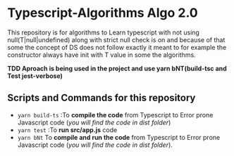 # Typescript-Algorithms Algo 2.0
This repository is for algorithms to Learn typescript with not using null(T|null|undefined) along with strict null check is on and because of that some the concept of DS does not follow exactly it meant to for example the constructor always have init with T value in some the algorithms.

**TDD Aproach is being used in the project and use yarn bNT(build-tsc and Test jest-verbose)** 

## Scripts and Commands for this repository
 * ``` yarn build-ts ``` :To **compile the code** from Typescript to Error prone Javascript code (*you will find the code in dist folder*)
 * ``` yarn test ``` :To **run src/app.js** code
 * ``` yarn bNt ``` To **compile and run the code** from Typescript to Error prone Javascript code (*you will find the code in dist folder*).
